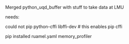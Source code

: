 Merged python_uqd_buffer 
with stuff to take data at LMU

needs:

could not pip
python-cffi
libffi-dev  # this enables pip cffi


pip installed
ruamel.yaml
memory_profiler


